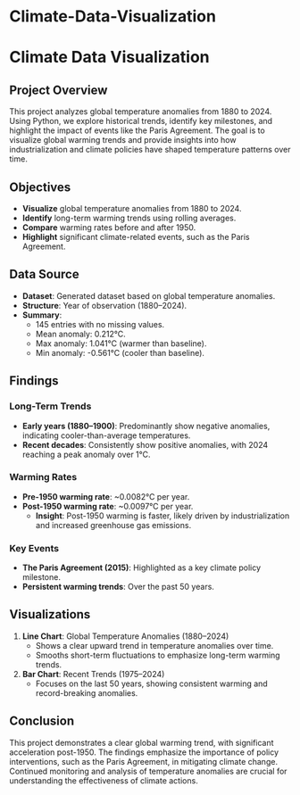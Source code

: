 # Climate-Data-Visualization
# Climate Data Visualization

## Project Overview
This project analyzes global temperature anomalies from 1880 to 2024. Using Python, we explore historical trends, identify key milestones, and highlight the impact of events like the Paris Agreement. The goal is to visualize global warming trends and provide insights into how industrialization and climate policies have shaped temperature patterns over time.

## Objectives
- **Visualize** global temperature anomalies from 1880 to 2024.
- **Identify** long-term warming trends using rolling averages.
- **Compare** warming rates before and after 1950.
- **Highlight** significant climate-related events, such as the Paris Agreement.

## Data Source
- **Dataset**: Generated dataset based on global temperature anomalies.
- **Structure**: Year of observation (1880–2024).
- **Summary**:
  - 145 entries with no missing values.
  - Mean anomaly: 0.212°C.
  - Max anomaly: 1.041°C (warmer than baseline).
  - Min anomaly: -0.561°C (cooler than baseline).

## Findings
### Long-Term Trends
- **Early years (1880–1900)**: Predominantly show negative anomalies, indicating cooler-than-average temperatures.
- **Recent decades**: Consistently show positive anomalies, with 2024 reaching a peak anomaly over 1°C.

### Warming Rates
- **Pre-1950 warming rate**: ~0.0082°C per year.
- **Post-1950 warming rate**: ~0.0097°C per year.
  - **Insight**: Post-1950 warming is faster, likely driven by industrialization and increased greenhouse gas emissions.

### Key Events
- **The Paris Agreement (2015)**: Highlighted as a key climate policy milestone.
- **Persistent warming trends**: Over the past 50 years.

## Visualizations
1. **Line Chart**: Global Temperature Anomalies (1880–2024)
   - Shows a clear upward trend in temperature anomalies over time.
   - Smooths short-term fluctuations to emphasize long-term warming trends.
2. **Bar Chart**: Recent Trends (1975–2024)
   - Focuses on the last 50 years, showing consistent warming and record-breaking anomalies.

## Conclusion
This project demonstrates a clear global warming trend, with significant acceleration post-1950. The findings emphasize the importance of policy interventions, such as the Paris Agreement, in mitigating climate change. Continued monitoring and analysis of temperature anomalies are crucial for understanding the effectiveness of climate actions.

